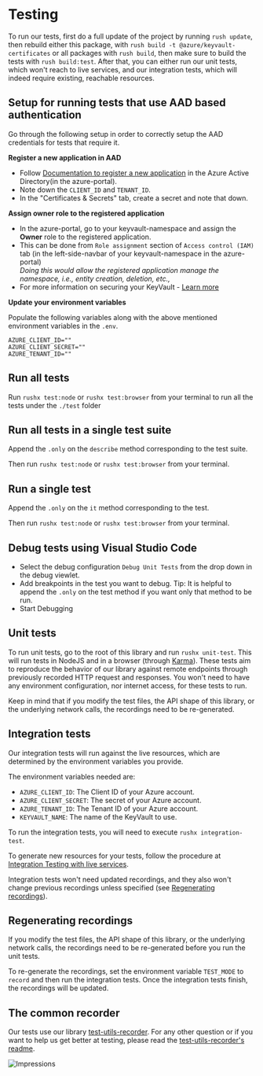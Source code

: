 # Testing

To run our tests, first do a full update of the project by running `rush update`, then rebuild either this package, with `rush build -t @azure/keyvault-certificates` or all packages with `rush build`, then make sure to build the tests with `rush build:test`. After that, you can either run our unit tests, which won't reach to live services, and our integration tests, which will indeed require existing, reachable resources.

## Setup for running tests that use AAD based authentication

Go through the following setup in order to correctly setup the AAD credentials for tests that require it.

**Register a new application in AAD**

- Follow [Documentation to register a new application](https://docs.microsoft.com/en-us/azure/active-directory/develop/quickstart-register-app) in the Azure Active Directory(in the azure-portal).
- Note down the `CLIENT_ID` and `TENANT_ID`.
- In the "Certificates & Secrets" tab, create a secret and note that down.

**Assign owner role to the registered application**

- In the azure-portal, go to your keyvault-namespace and assign the **Owner** role to the registered application.
- This can be done from `Role assignment` section of `Access control (IAM)` tab (in the left-side-navbar of your keyvault-namespace in the azure-portal)<br>
  _Doing this would allow the registered application manage the namespace, i.e., entity creation, deletion, etc.,_<br>
- For more information on securing your KeyVault - [Learn more](hhttps://docs.microsoft.com/en-us/azure/key-vault/general/secure-your-key-vault)

**Update your environment variables**

Populate the following variables along with the above mentioned environment variables in the `.env`.
```
AZURE_CLIENT_ID=""
AZURE_CLIENT_SECRET=""
AZURE_TENANT_ID=""
```

## Run all tests

Run `rushx test:node` or `rushx test:browser` from your terminal to run all the tests under the `./test` folder

## Run all tests in a single test suite

Append the `.only` on the `describe` method corresponding to the test suite.

Then run `rushx test:node` or `rushx test:browser` from your terminal.

## Run a single test

Append the `.only` on the `it` method corresponding to the test.

Then run `rushx test:node` or `rushx test:browser` from your terminal.

## Debug tests using Visual Studio Code

- Select the debug configuration `Debug Unit Tests` from the drop down in the debug viewlet.
- Add breakpoints in the test you want to debug. Tip: It is helpful to append the `.only` on the test method if you want only that method to be run.
- Start Debugging

## Unit tests

To run unit tests, go to the root of this library and run `rushx unit-test`. This will run tests in NodeJS and in a browser (through [Karma](https://karma-runner.github.io/latest/index.html)). These tests aim to reproduce the behavior of our library against remote endpoints through previously recorded HTTP request and responses. You won't need to have any environment configuration, nor internet access, for these tests to run.

Keep in mind that if you modify the test files, the API shape of this library, or the underlying network calls, the recordings need to be re-generated.

## Integration tests

Our integration tests will run against the live resources, which are determined by the environment variables you provide.

The environment variables needed are:

- `AZURE_CLIENT_ID`: The Client ID of your Azure account.
- `AZURE_CLIENT_SECRET`: The secret of your Azure account.
- `AZURE_TENANT_ID`: The Tenant ID of your Azure account.
- `KEYVAULT_NAME`: The name of the KeyVault to use.

To run the integration tests, you will need to execute `rushx integration-test`.

To generate new resources for your tests, follow the procedure at [Integration Testing with live services](https://github.com/Azure/azure-sdk-for-js/blob/master/CONTRIBUTING.md#integration-testing-with-live-services).

Integration tests won't need updated recordings, and they also won't change previous recordings unless specified (see [Regenerating recordings](#regenerating-recordings)).

## Regenerating recordings

If you modify the test files, the API shape of this library, or the underlying network calls, the recordings need to be re-generated before you run the unit tests.

To re-generate the recordings, set the environment variable `TEST_MODE` to `record` and then run the integration tests. Once the integration tests finish,
the recordings will be updated.

## The common recorder

Our tests use our library [test-utils-recorder](https://github.com/Azure/azure-sdk-for-js/tree/master/sdk/test-utils/recorder).
For any other question or if you want to help us get better at testing, please read the [test-utils-recorder's readme](https://github.com/Azure/azure-sdk-for-js/blob/master/sdk/test-utils/recorder/README.md).

![Impressions](https://azure-sdk-impressions.azurewebsites.net/api/impressions/azure-sdk-for-js%2Fsdk%2Fkeyvault%2Fkeyvault-certificates%2Ftest%2FREADME.png)
